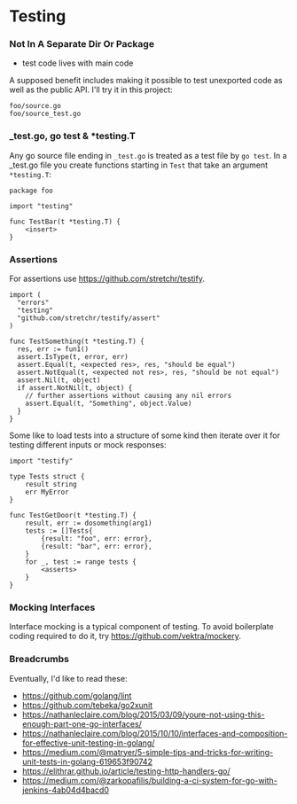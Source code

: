 # Testing

### Not In A Separate Dir Or Package

- test code lives with main code

A supposed benefit includes making it possible to test unexported code as well as the public API. I'll try it in this project:

    foo/source.go
    foo/source_test.go

### _test.go, go test & *testing.T

Any go source file ending in `_test.go` is treated as a test file by `go test`.  In a _test.go file you create functions starting in `Test` that take an argument `*testing.T`:

    package foo
    
    import "testing"
    
    func TestBar(t *testing.T) {
        <insert>
    }

### Assertions

For assertions use https://github.com/stretchr/testify.

    import (
      "errors"
      "testing"
      "github.com/stretchr/testify/assert"
    )
    
    func TestSomething(t *testing.T) {
      res, err := fun1()
      assert.IsType(t, error, err)
      assert.Equal(t, <expected res>, res, "should be equal")
      assert.NotEqual(t, <expected not res>, res, "should be not equal")
      assert.Nil(t, object)
      if assert.NotNil(t, object) {
        // further assertions without causing any nil errors
        assert.Equal(t, "Something", object.Value)
      }
    }    

Some like to load tests into a structure of some kind then iterate over it for testing different inputs or mock responses:

    import "testify"
        
    type Tests struct {
        result string
        err MyError
    }
    
    func TestGetDoor(t *testing.T) {
        result, err := dosomething(arg1)
        tests := []Tests{
            {result: "foo", err: error},
            {result: "bar", err: error},
        }
        for _, test := range tests {
            <asserts>
        }
    }

### Mocking Interfaces

Interface mocking is a typical component of testing.  To avoid boilerplate coding required to do it, try https://github.com/vektra/mockery.




### Breadcrumbs

Eventually, I'd like to read these:

- https://github.com/golang/lint
- https://github.com/tebeka/go2xunit
- https://nathanleclaire.com/blog/2015/03/09/youre-not-using-this-enough-part-one-go-interfaces/
- https://nathanleclaire.com/blog/2015/10/10/interfaces-and-composition-for-effective-unit-testing-in-golang/
- https://medium.com/@matryer/5-simple-tips-and-tricks-for-writing-unit-tests-in-golang-619653f90742
- https://elithrar.github.io/article/testing-http-handlers-go/
- https://medium.com/@zarkopafilis/building-a-ci-system-for-go-with-jenkins-4ab04d4bacd0